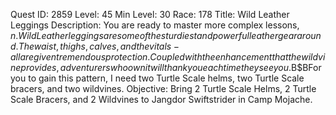 Quest ID: 2859
Level: 45
Min Level: 30
Race: 178
Title: Wild Leather Leggings
Description: You are ready to master more complex lessons, $n.Wild Leather leggings are some of the sturdiest and powerful leather gear around.The waist, thighs, calves, and the vitals - all are given tremendous protection.Coupled with the enhancement that the wildvine provides, adventurers who own it will thank you each time they see you.$B$BFor you to gain this pattern, I need two Turtle Scale helms, two Turtle Scale bracers, and two wildvines.
Objective: Bring 2 Turtle Scale Helms, 2 Turtle Scale Bracers, and 2 Wildvines to Jangdor Swiftstrider in Camp Mojache.
